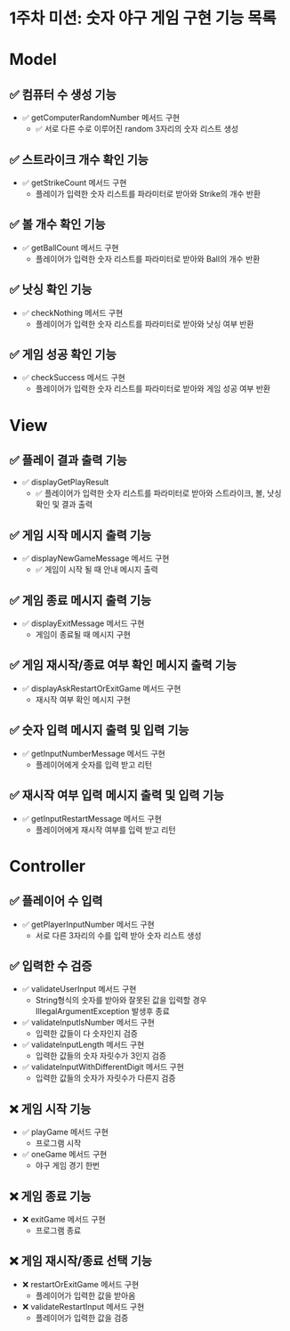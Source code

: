 # 1주차 미션: 숫자 야구 게임 구현 기능 목록

# Model

## ✅ 컴퓨터 수 생성 기능

- ✅ getComputerRandomNumber 메서드 구현
    - ✅ 서로 다른 수로 이루어진 random 3자리의 숫자 리스트 생성

## ✅ 스트라이크 개수 확인 기능

- ✅ getStrikeCount 메서드 구현
    - 플레이가 입력한 숫자 리스트를 파라미터로 받아와 Strike의 개수 반환

## ✅ 볼 개수 확인 기능

- ✅ getBallCount 메서드 구현
    - 플레이어가 입력한 숫자 리스트를 파라미터로 받아와 Ball의 개수 반환

## ✅ 낫싱 확인 기능

- ✅ checkNothing 메서드 구현
    - 플레이어가 입력한 숫자 리스트를 파라미터로 받아와 낫싱 여부 반환

## ✅ 게임 성공 확인 기능

- ✅ checkSuccess 메서드 구현
    - 플레이어가 입력한 숫자 리스트를 파라미터로 받아와 게임 성공 여부 반환

# View

## ✅ 플레이 결과 출력 기능

- ✅ displayGetPlayResult
    - ✅ 플레이어가 입력한 숫자 리스트를 파라미터로 받아와 스트라이크, 볼, 낫싱 확인 및 결과 출력

## ✅ 게임 시작 메시지 출력 기능

- ✅ displayNewGameMessage 메서드 구현
    - ✅ 게임이 시작 될 때 안내 메시지 출력

## ✅ 게임 종료 메시지 출력 기능

- ✅ displayExitMessage 메서드 구현
    - 게임이 종료될 때 메시지 구현

## ✅ 게임 재시작/종료 여부 확인 메시지 출력 기능

- ✅ displayAskRestartOrExitGame 메서드 구현
    - 재시작 여부 확인 메시지 구현

## ✅ 숫자 입력 메시지 출력 및 입력 기능

- ✅ getInputNumberMessage 메서드 구현
    - 플레이어에게 숫자를 입력 받고 리턴

## ✅ 재시작 여부 입력 메시지 출력 및 입력 기능

- ✅ getInputRestartMessage 메서드 구현
    - 플레이어에게 재시작 여부를 입력 받고 리턴

# Controller

## ✅ 플레이어 수 입력

- ✅ getPlayerInputNumber 메서드 구현
    - 서로 다른 3자리의 수를 입력 받아 숫자 리스트 생성

## ✅ 입력한 수 검증

- ✅ validateUserInput 메서드 구현
    - String형식의 숫자를 받아와 잘못된 값을 입력할 경우 IllegalArgumentException 발생후 종료
- ✅ validateInputIsNumber 메서드 구현
    - 입력한 값들이 다 숫자인지 검증
- ✅ validateInputLength 메서드 구현
    - 입력한 값들의 숫자 자릿수가 3인지 검증
- ✅ validateInputWithDifferentDigit 메서드 구현
    - 입력한 값들의 숫자가 자릿수가 다른지 검증

## ❌ 게임 시작 기능

- ✅ playGame 메서드 구현
    - 프로그램 시작
- ✅ oneGame 메서드 구현
    - 야구 게임 경기 한번

## ❌ 게임 종료 기능

- ❌ exitGame 메서드 구현
    - 프로그램 종료

## ❌ 게임 재시작/종료 선택 기능

- ❌ restartOrExitGame 메서드 구현
    - 플레이어가 입력한 값을 받아옴
- ❌ validateRestartInput 메서드 구현
    - 플레이어가 입력한 값을 검증 
